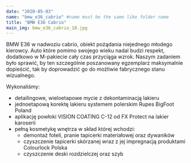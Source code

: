 ```yaml
---
date: "2020-05-03"
name: "bmw_e36_cabrio" #name must be the same like folder name
title: "BMW E36 Cabrio"
main_img: bmw_e36_cabrio_10.jpg
---
```


<p>BMW E36 w nadwoziu cabrio, obiekt pożądania niejednego młodego kierowcy. Auto które pomimo swojego wieku nadal budzi respekt, dodatkowo w M-pakiecie cały czas przyciąga wzrok.
Naszym zadaniem było sprawić, by ten szczególnie poszanowany egzemplarz maksymalnie dopieścić, tak by doprowadzić go do możliwie fabrycznego stanu wizualnego.</p>
<p>Wykonaliśmy:</p>
<ul>
    <li>detailingowe, wieloetapowe mycie z dekontaminacją lakieru</li>
    <li>jednoetapową korektę lakieru systemem polerskim Rupes BigFoot Poland</li>
    <li>aplikację powłoki VISION COATING C-12 od FX Protect na lakier karoserii</li>
    <li>pełną kosmetykę wnętrza w skład której wchodzi:
        <ul>
            <li>demontaż foteli, pranie tapicerki materiałowej oraz dywaników</li>
            <li>czyszczenie tapicerki skórzanej wraz z jej impregnacją produktami Colourlock Polska</li>
            <li>czyszczenie deski rozdzielczej oraz szyb</li>
        </ul>
    </li>
</ul>
